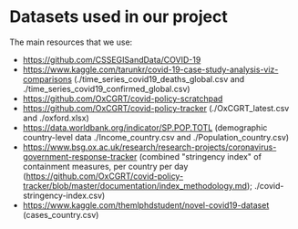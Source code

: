 # Datasets used in our project

The main resources that we use:
- https://github.com/CSSEGISandData/COVID-19
- https://www.kaggle.com/tarunkr/covid-19-case-study-analysis-viz-comparisons (./time_series_covid19_deaths_global.csv and ./time_series_covid19_confirmed_global.csv)
- https://github.com/OxCGRT/covid-policy-scratchpad
- https://github.com/OxCGRT/covid-policy-tracker (./OxCGRT_latest.csv and ./oxford.xlsx)
- https://data.worldbank.org/indicator/SP.POP.TOTL (demographic country-level data ./Income_country.csv and ./Population_country.csv)
- https://www.bsg.ox.ac.uk/research/research-projects/coronavirus-government-response-tracker (combined "stringency index" of containment measures, per country per day (https://github.com/OxCGRT/covid-policy-tracker/blob/master/documentation/index_methodology.md); ./covid-stringency-index.csv)
- https://www.kaggle.com/themlphdstudent/novel-covid19-dataset (cases_country.csv)
